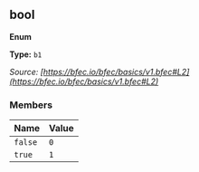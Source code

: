 
<!--
 THIS FILE WAS AUTOMATICALLY GENERATED
 2022-04-13T05:23:16.910Z
-->

## bool

**Enum**

**Type:** <code>b1</code>

_Source: [https://bfec.io/bfec/basics/v1.bfec#L2](https://bfec.io/bfec/basics/v1.bfec#L2)_



### Members

| Name | Value |
|------|-------|
| <code>false</code> | <code>0</code> |
| <code>true</code> | <code>1</code> |
